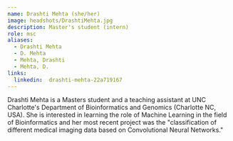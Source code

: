 ```yaml
---
name: Drashti Mehta (she/her)
image: headshots/DrashtiMehta.jpg
description: Master's student (intern)
role: msc
aliases:
  - Drashti Mehta
  - D. Mehta
  - Mehta, Drashti
  - Mehta, D.
links:
  linkedin:  drashti-mehta-22a719167
---
```


Drashti Mehta is a Masters student and a teaching assistant at UNC Charlotte's Department of Bioinformatics and Genomics (Charlotte NC, USA). She is interested in learning the role of Machine Learning in the field of Bioinformatics and her most recent project was the "classification of different medical imaging data based on Convolutional Neural Networks."
